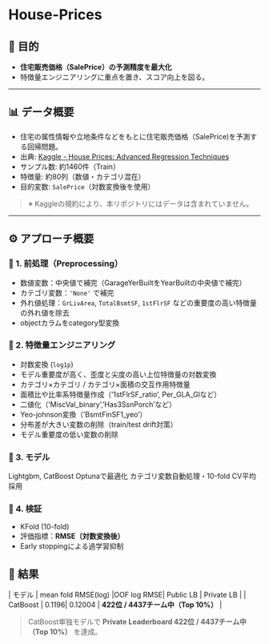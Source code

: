# House-Prices
## 🎯 目的
- **住宅販売価格（SalePrice）の予測精度を最大化**  
- 特徴量エンジニアリングに重点を置き、スコア向上を図る。

---

## 📊 データ概要
- 住宅の属性情報や立地条件などをもとに住宅販売価格（SalePrice)を予測する回帰問題。
- 出典: [Kaggle - House Prices: Advanced Regression Techniques](https://www.kaggle.com/c/house-prices-advanced-regression-techniques)
- サンプル数: 約1460件（Train）
- 特徴量: 約80列（数値・カテゴリ混在）
- 目的変数: `SalePrice`（対数変換後を使用）

> ※ Kaggleの規約により、本リポジトリにはデータは含まれていません。  
---

## ⚙️ アプローチ概要

### 🧹 1. 前処理（Preprocessing）
- 数値変数：中央値で補完（GarageYerBuiltをYearBuiltの中央値で補完）
- カテゴリ変数：`'None'` で補完  
- 外れ値処理：`GrLivArea`, `TotalBsmtSF`, `1stFlrSF` などの重要度の高い特徴量の外れ値を除去
- objectカラムをcategory型変換

### 🧮 2. 特徴量エンジニアリング
- 対数変換 (`log1p`)
- モデル重要度が高く、歪度と尖度の高い上位特徴量の対数変換
- カテゴリ×カテゴリ / カテゴリ×面積の交互作用特徴量
- 面積比や比率系特徴量作成（’1stFlrSF_ratio’, Per_GLA_Glなど）
- 二値化（’MiscVal_binary’,’Has3SsnPorch’など）
- Yeo-johnson変換（’BsmtFinSF1_yeo’） 
- 分布差が大きい変数の削除（train/test drift対策）
- モデル重要度の低い変数の削除

### 🧠 3. モデル
 Lightgbm, CatBoost
 Optunaで最適化
 カテゴリ変数自動処理・10-fold CV平均採用 

### 🔁 4. 検証
- KFold (10-fold)  
- 評価指標：**RMSE（対数変換後）**  
- Early stoppingによる過学習抑制

## 🧪 結果

| モデル | mean fold RMSE(log) |OOF log RMSE| Public LB | Private LB |
| CatBoost | 0.1196| 0.12004 | **422位 / 4437チーム中（Top 10%）** |

> CatBoost単独モデルで **Private Leaderboard 422位 / 4437チーム中（Top 10%）** を達成。
